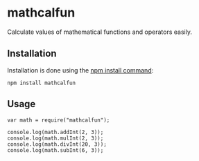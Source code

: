 # mathcalfun

Calculate values of mathematical functions and operators easily.

## Installation

Installation is done using the [npm install command](https://docs.npmjs.com/getting-started/installing-npm-packages-locally):

```
npm install mathcalfun
```

## Usage

```
var math = require("mathcalfun");

console.log(math.addInt(2, 3));
console.log(math.mulInt(2, 3));
console.log(math.divInt(20, 3));
console.log(math.subInt(6, 3));
```

